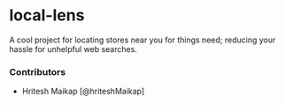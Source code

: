 # local-lens
A cool project for locating stores near you for things need; reducing your hassle for unhelpful web searches. 

### Contributors
* Hritesh Maikap [@hriteshMaikap]
